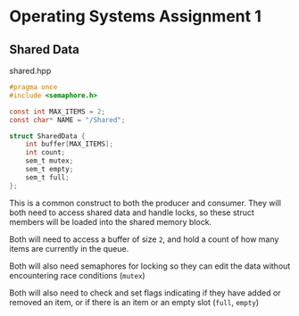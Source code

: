 # Operating Systems Assignment 1


## Shared Data

shared.hpp
```c
#pragma once
#include <semaphore.h>

const int MAX_ITEMS = 2;
const char* NAME = "/Shared";

struct SharedData {
    int buffer[MAX_ITEMS];
    int count;
    sem_t mutex;
    sem_t empty;
    sem_t full;
};
```


This is a common construct to both the producer and consumer. They will both need to access shared data and handle locks, so these struct members will be loaded into the shared memory block.

Both will need to access a buffer of size `2`, and hold a count of how many items are currently in the queue. 

Both will also need semaphores for locking so they can edit the data without encountering race conditions (`mutex`)

Both will also need to check and set flags indicating if they have added or removed an item, or if there is an item or an empty slot (`full`, `empty`)



